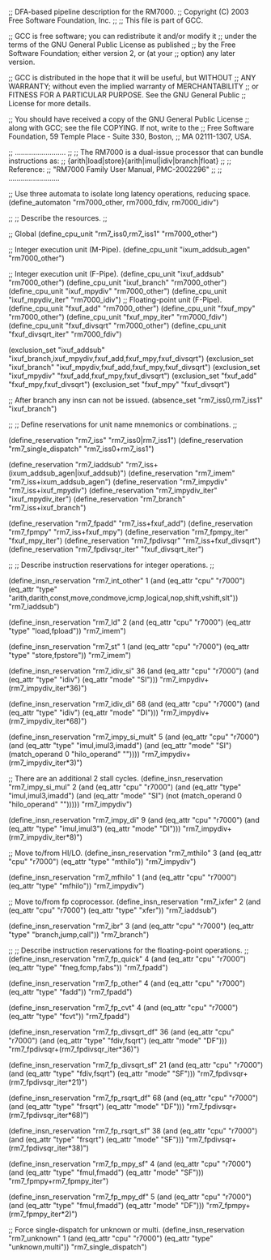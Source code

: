 ;; DFA-based pipeline description for the RM7000.
;;   Copyright (C) 2003 Free Software Foundation, Inc.
;;
;; This file is part of GCC.

;; GCC is free software; you can redistribute it and/or modify it
;; under the terms of the GNU General Public License as published
;; by the Free Software Foundation; either version 2, or (at your
;; option) any later version.

;; GCC is distributed in the hope that it will be useful, but WITHOUT
;; ANY WARRANTY; without even the implied warranty of MERCHANTABILITY
;; or FITNESS FOR A PARTICULAR PURPOSE.  See the GNU General Public
;; License for more details.

;; You should have received a copy of the GNU General Public License
;; along with GCC; see the file COPYING.  If not, write to the
;; Free Software Foundation, 59 Temple Place - Suite 330, Boston,
;; MA 02111-1307, USA.

;; .........................
;;
;; The RM7000 is a dual-issue processor that can bundle instructions as:
;; {arith|load|store}{arith|imul|idiv|branch|float}
;;
;; Reference:
;;   "RM7000 Family User Manual, PMC-2002296"
;;
;; .........................

;; Use three automata to isolate long latency operations, reducing space.
(define_automaton "rm7000_other, rm7000_fdiv, rm7000_idiv")

;;
;; Describe the resources.
;;

;; Global
(define_cpu_unit "rm7_iss0,rm7_iss1" "rm7000_other")

;; Integer execution unit (M-Pipe).
(define_cpu_unit "ixum_addsub_agen" "rm7000_other")

;; Integer execution unit (F-Pipe).
(define_cpu_unit "ixuf_addsub"	"rm7000_other")
(define_cpu_unit "ixuf_branch"	"rm7000_other")
(define_cpu_unit "ixuf_mpydiv"	"rm7000_other")
(define_cpu_unit "ixuf_mpydiv_iter" "rm7000_idiv")
;; Floating-point unit (F-Pipe).
(define_cpu_unit "fxuf_add"	"rm7000_other")
(define_cpu_unit "fxuf_mpy"	"rm7000_other")
(define_cpu_unit "fxuf_mpy_iter" "rm7000_fdiv")
(define_cpu_unit "fxuf_divsqrt" "rm7000_other")
(define_cpu_unit "fxuf_divsqrt_iter" "rm7000_fdiv")

(exclusion_set "ixuf_addsub"
	       "ixuf_branch,ixuf_mpydiv,fxuf_add,fxuf_mpy,fxuf_divsqrt")
(exclusion_set "ixuf_branch"	"ixuf_mpydiv,fxuf_add,fxuf_mpy,fxuf_divsqrt")
(exclusion_set "ixuf_mpydiv"	"fxuf_add,fxuf_mpy,fxuf_divsqrt")
(exclusion_set "fxuf_add"	"fxuf_mpy,fxuf_divsqrt")
(exclusion_set "fxuf_mpy"	"fxuf_divsqrt")

;; After branch any insn can not be issued.
(absence_set "rm7_iss0,rm7_iss1" "ixuf_branch")

;;
;; Define reservations for unit name mnemonics or combinations.
;;

(define_reservation "rm7_iss"		"rm7_iss0|rm7_iss1")
(define_reservation "rm7_single_dispatch" "rm7_iss0+rm7_iss1")

(define_reservation "rm7_iaddsub" "rm7_iss+(ixum_addsub_agen|ixuf_addsub)")
(define_reservation "rm7_imem"		"rm7_iss+ixum_addsub_agen")
(define_reservation "rm7_impydiv"	"rm7_iss+ixuf_mpydiv")
(define_reservation "rm7_impydiv_iter"	"ixuf_mpydiv_iter")
(define_reservation "rm7_branch"	"rm7_iss+ixuf_branch")

(define_reservation "rm7_fpadd"	"rm7_iss+fxuf_add")
(define_reservation "rm7_fpmpy"	"rm7_iss+fxuf_mpy")
(define_reservation "rm7_fpmpy_iter" "fxuf_mpy_iter")
(define_reservation "rm7_fpdivsqr" "rm7_iss+fxuf_divsqrt")
(define_reservation "rm7_fpdivsqr_iter" "fxuf_divsqrt_iter")

;;
;; Describe instruction reservations for integer operations.
;;

(define_insn_reservation "rm7_int_other" 1
			 (and (eq_attr "cpu" "r7000")
			      (eq_attr "type" "arith,darith,const,move,condmove,icmp,logical,nop,shift,vshift,slt"))
			 "rm7_iaddsub")

(define_insn_reservation "rm7_ld" 2 (and (eq_attr "cpu" "r7000")
				         (eq_attr "type" "load,fpload"))
			 "rm7_imem")

(define_insn_reservation "rm7_st" 1 (and (eq_attr "cpu" "r7000")
				         (eq_attr "type" "store,fpstore"))
			 "rm7_imem")

(define_insn_reservation "rm7_idiv_si" 36 (and (eq_attr "cpu" "r7000")
					   (and (eq_attr "type" "idiv")
						(eq_attr "mode" "SI")))
			 "rm7_impydiv+(rm7_impydiv_iter*36)")

(define_insn_reservation "rm7_idiv_di" 68 (and (eq_attr "cpu" "r7000")
					   (and (eq_attr "type" "idiv")
						(eq_attr "mode" "DI")))
			 "rm7_impydiv+(rm7_impydiv_iter*68)")

(define_insn_reservation "rm7_impy_si_mult" 5
		 (and (eq_attr "cpu" "r7000")
		      (and (eq_attr "type" "imul,imul3,imadd")
			   (and (eq_attr "mode" "SI")
				(match_operand 0 "hilo_operand" ""))))
			 "rm7_impydiv+(rm7_impydiv_iter*3)")

;; There are an additional 2 stall cycles.
(define_insn_reservation "rm7_impy_si_mul" 2
		 (and (eq_attr "cpu" "r7000")
		      (and (eq_attr "type" "imul,imul3,imadd")
			   (and (eq_attr "mode" "SI")
				(not (match_operand 0 "hilo_operand" "")))))
			 "rm7_impydiv")

(define_insn_reservation "rm7_impy_di" 9 (and (eq_attr "cpu" "r7000")
					  (and (eq_attr "type" "imul,imul3")
					       (eq_attr "mode" "DI")))
			 "rm7_impydiv+(rm7_impydiv_iter*8)")

;; Move to/from HI/LO.
(define_insn_reservation "rm7_mthilo" 3
			 (and (eq_attr "cpu" "r7000")
			      (eq_attr "type" "mthilo"))
			 "rm7_impydiv")

(define_insn_reservation "rm7_mfhilo" 1
			 (and (eq_attr "cpu" "r7000")
			      (eq_attr "type" "mfhilo"))
			 "rm7_impydiv")

;; Move to/from fp coprocessor.
(define_insn_reservation "rm7_ixfer" 2 (and (eq_attr "cpu" "r7000")
					(eq_attr "type" "xfer"))
			 "rm7_iaddsub")

(define_insn_reservation "rm7_ibr" 3 (and (eq_attr "cpu" "r7000")
				      (eq_attr "type" "branch,jump,call"))
			 "rm7_branch")

;;
;; Describe instruction reservations for the floating-point operations.
;;
(define_insn_reservation "rm7_fp_quick" 4
			 (and (eq_attr "cpu" "r7000")
			      (eq_attr "type" "fneg,fcmp,fabs"))
			 "rm7_fpadd")

(define_insn_reservation "rm7_fp_other" 4
			 (and (eq_attr "cpu" "r7000")
			      (eq_attr "type" "fadd"))
			 "rm7_fpadd")

(define_insn_reservation "rm7_fp_cvt" 4
			 (and (eq_attr "cpu" "r7000")
			      (eq_attr "type" "fcvt"))
			 "rm7_fpadd")

(define_insn_reservation "rm7_fp_divsqrt_df" 36
			 (and (eq_attr "cpu" "r7000")
			      (and (eq_attr "type" "fdiv,fsqrt")
				   (eq_attr "mode" "DF")))
			 "rm7_fpdivsqr+(rm7_fpdivsqr_iter*36)")

(define_insn_reservation "rm7_fp_divsqrt_sf" 21
			 (and (eq_attr "cpu" "r7000")
			      (and (eq_attr "type" "fdiv,fsqrt")
				   (eq_attr "mode" "SF")))
			 "rm7_fpdivsqr+(rm7_fpdivsqr_iter*21)")

(define_insn_reservation "rm7_fp_rsqrt_df" 68
			 (and (eq_attr "cpu" "r7000")
			      (and (eq_attr "type" "frsqrt")
				   (eq_attr "mode" "DF")))
			 "rm7_fpdivsqr+(rm7_fpdivsqr_iter*68)")

(define_insn_reservation "rm7_fp_rsqrt_sf" 38
			 (and (eq_attr "cpu" "r7000")
			      (and (eq_attr "type" "frsqrt")
				   (eq_attr "mode" "SF")))
			 "rm7_fpdivsqr+(rm7_fpdivsqr_iter*38)")

(define_insn_reservation "rm7_fp_mpy_sf" 4
			 (and (eq_attr "cpu" "r7000")
			      (and (eq_attr "type" "fmul,fmadd")
				   (eq_attr "mode" "SF")))
			 "rm7_fpmpy+rm7_fpmpy_iter")

(define_insn_reservation "rm7_fp_mpy_df" 5
			 (and (eq_attr "cpu" "r7000")
			      (and (eq_attr "type" "fmul,fmadd")
				   (eq_attr "mode" "DF")))
			 "rm7_fpmpy+(rm7_fpmpy_iter*2)")

;; Force single-dispatch for unknown or multi.
(define_insn_reservation "rm7_unknown" 1 (and (eq_attr "cpu" "r7000")
					  (eq_attr "type" "unknown,multi"))
			 "rm7_single_dispatch")
